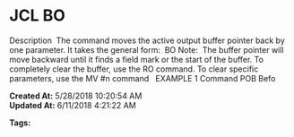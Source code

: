 # JCL BO

Description  The command moves the active output buffer pointer back by one parameter. It takes the general form:  BO Note:  The buffer pointer will move backward until it finds a field mark or the start of the buffer. To completely clear the buffer, use the RO command. To clear specific parameters, use the MV #n command   EXAMPLE 1 Command POB Befo  

**Created At:** 5/28/2018 10:20:54 AM  
**Updated At:** 6/11/2018 4:21:22 AM  

**Tags:**
<badge text='pointer' vertical='middle' />
<badge text='buffer' vertical='middle' />
<badge text='jcl' vertical='middle' />
